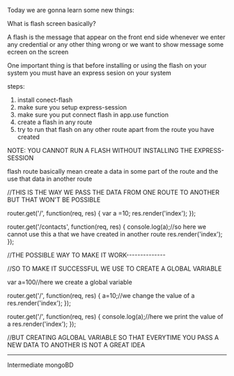 Today we are gonna learn some new things:

What is flash screen basically?

A flash is the message that appear on the front end side whenever we enter any credential or any other thing wrong or we want to show message some ecreen on the screen 

One important thing is that before installing or using the flash on your system you must have an express sesion on your system

steps:

1. install conect-flash
2. make sure you setup express-session
3. make sure you put connect flash in app.use function
3. create a flash in any route 
4. try to run that flash on any other route apart from the route you have created 

NOTE: YOU CANNOT RUN A FLASH WITHOUT INSTALLING THE EXPRESS-SESSION


flash route basically mean create a data in some part of the route and the use that data in another route 


//THIS IS THE WAY WE PASS THE DATA FROM ONE ROUTE TO ANOTHER BUT THAT WON'T BE POSSIBLE 

router.get('/', function(req, res) {
    var a =10;
  res.render('index');
});

router.get('/contacts', function(req, res) {
    console.log(a);//so here we cannot use this a that we have created in another route 
  res.render('index');
});

//THE POSSIBLE WAY TO MAKE IT WORK--------------



//SO TO MAKE IT SUCCESSFUL WE USE TO CREATE A GLOBAL VARIABLE 


var a=100//here we create a global variable 

router.get('/', function(req, res) {
    a=10;//we change the value of a 
  res.render('index');
});

router.get('/', function(req, res) {
    console.log(a);//here we print the value of a
  res.render('index');
});

//BUT CREATING AGLOBAL VARIABLE SO THAT EVERYTIME YOU PASS A NEW DATA TO ANOTHER IS NOT A GREAT IDEA 







--------------------------------------------------------------------------------------


Intermediate mongoBD 

